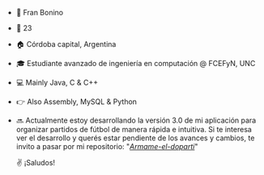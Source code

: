 - 👋  Fran Bonino
- 🌳  23
- 🏠  Córdoba capital, Argentina
- 🎓  Estudiante avanzado de ingeniería en computación @ FCEFyN, UNC
- 💻  Mainly Java, C & C++
- 👉  Also Assembly, MySQL & Python
- 🔜  Actualmente estoy desarrollando la versión 3.0 de mi aplicación para organizar partidos de fútbol de manera rápida e intuitiva. Si te interesa ver el desarrollo y querés estar pendiente de los avances y cambios, te invito a pasar por mi repositorio: "[_Armame-el-doparti_](https://github.com/akmsw/Armame-el-doparti)"

  ✌️  ¡Saludos!
